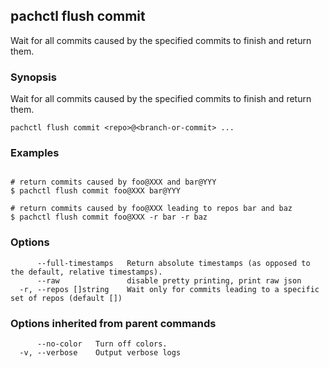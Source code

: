 ## pachctl flush commit

Wait for all commits caused by the specified commits to finish and return them.

### Synopsis


Wait for all commits caused by the specified commits to finish and return them.

```
pachctl flush commit <repo>@<branch-or-commit> ...
```

### Examples

```

# return commits caused by foo@XXX and bar@YYY
$ pachctl flush commit foo@XXX bar@YYY

# return commits caused by foo@XXX leading to repos bar and baz
$ pachctl flush commit foo@XXX -r bar -r baz
```

### Options

```
      --full-timestamps   Return absolute timestamps (as opposed to the default, relative timestamps).
      --raw               disable pretty printing, print raw json
  -r, --repos []string    Wait only for commits leading to a specific set of repos (default [])
```

### Options inherited from parent commands

```
      --no-color   Turn off colors.
  -v, --verbose    Output verbose logs
```

